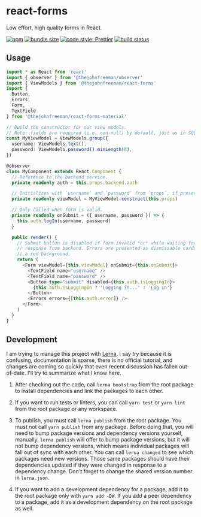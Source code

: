 # react-forms

Low effort, high quality forms in React.

[![npm](https://img.shields.io/npm/v/@thejohnfreeman/react-forms.svg)](https://www.npmjs.com/package/@thejohnfreeman/react-forms)
[![bundle size](https://img.shields.io/bundlephobia/minzip/@thejohnfreeman/react-forms.svg?style=flat)](https://bundlephobia.com/result?p=@thejohnfreeman/react-forms)
[![code style: Prettier](https://img.shields.io/badge/code_style-prettier-ff69b4.svg?style=flat)](https://github.com/prettier/prettier)
[![build status](https://travis-ci.org/thejohnfreeman/react-forms.svg?branch=master)](https://travis-ci.org/thejohnfreeman/react-forms)


## Usage

```typescript
import * as React from 'react'
import { observer } from '@thejohnfreeman/observer'
import { ViewModels } from '@thejohnfreeman/react-forms'
import {
  Button,
  Errors,
  Form,
  TextField
} from '@thejohnfreeman/react-forms-material'

// Build the constructor for our view models.
// Note: fields are required (i.e. non-null) by default, just as in SQL.
const MyViewModel = ViewModels.group({
  username: ViewModels.text(),
  password: ViewModels.password().minLength(8),
})

@observer
class MyComponent extends React.Component {
  // Reference to the backend service.
  private readonly auth = this.props.backend.auth

  // Initializes with `username` and `password` from `props`, if present.
  private readonly viewModel = MyViewModel.construct(this.props)

  // Only called when form is valid.
  private readonly onSubmit = ({ username, password }) => {
    this.auth.logIn(username, password)
  }

  public render() {
    // Submit button is disabled if form invalid *or* while waiting for
    // response from backend. Errors are presented as dismissable cards with
    // a red background.
    return (
      <Form viewModel={this.viewModel} onSubmit={this.onSubmit}>
        <TextField name="username" />
        <TextField name="password" />
        <Button type="submit" disabled={this.auth.isLoggingIn}>
          {this.auth.isLoggingIn ? 'Logging in...' : 'Log in'}
        </Button>
        <Errors errors={[this.auth.error]} />
      </Form>
    )
  }
}
```


## Development

I am trying to manage this project with [Lerna][]. I say _try_ because it is
confusing, documentation is sparse, there is no official tutorial, and
changes are coming so quickly that even recent discussion has fallen
out-of-date. I'll try to summarize what I know here.

1. After checking out the code, call `lerna bootstrap` from the root package
   to install dependencies and link the packages to each other.

2. If you want to run tests or linters, you can call `yarn test` or `yarn
   lint` from the root package or any workspace.

3. To publish, you must call `lerna publish` from the root package. You must
   not call `yarn publish` from any package. Before doing that, you will need
   to bump package versions and dependency versions yourself, manually. `lerna
   publish` will offer to bump package versions, but it will not bump
   dependency versions, which means individual packages will fall out of sync
   with each other. You can call `lerna changed` to see which packages need
   new versions. Those same packages should have their dependencies updated if
   they were changed in response to a dependency change. Don't forget to
   change the shared version number in `lerna.json`.

4. If you want to add a development dependency for a package, add it to the
   root package only with `yarn add -DW`. If you add a peer dependency to
   a package, add it as a development dependency on the root package as well.

[Lerna]: https://lerna.js.org/
